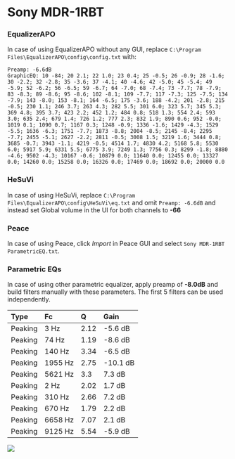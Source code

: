 # Sony MDR-1RBT

### EqualizerAPO
In case of using EqualizerAPO without any GUI, replace `C:\Program Files\EqualizerAPO\config\config.txt`
with:
```
Preamp: -6.6dB
GraphicEQ: 10 -84; 20 2.1; 22 1.0; 23 0.4; 25 -0.5; 26 -0.9; 28 -1.6; 30 -2.2; 32 -2.8; 35 -3.6; 37 -4.1; 40 -4.6; 42 -5.0; 45 -5.4; 49 -5.9; 52 -6.2; 56 -6.5; 59 -6.7; 64 -7.0; 68 -7.4; 73 -7.7; 78 -7.9; 83 -8.3; 89 -8.6; 95 -8.6; 102 -8.1; 109 -7.7; 117 -7.3; 125 -7.5; 134 -7.9; 143 -8.0; 153 -8.1; 164 -6.5; 175 -3.6; 188 -4.2; 201 -2.8; 215 -0.5; 230 1.1; 246 3.7; 263 4.3; 282 5.5; 301 6.0; 323 5.7; 345 5.3; 369 4.8; 395 3.7; 423 2.2; 452 1.2; 484 0.8; 518 1.3; 554 2.4; 593 3.0; 635 2.4; 679 1.4; 726 1.2; 777 2.3; 832 1.9; 890 0.6; 952 -0.0; 1019 0.1; 1090 0.7; 1167 0.3; 1248 -0.9; 1336 -1.6; 1429 -4.3; 1529 -5.5; 1636 -6.3; 1751 -7.7; 1873 -8.8; 2004 -8.5; 2145 -8.4; 2295 -7.7; 2455 -5.1; 2627 -2.2; 2811 -0.5; 3008 1.5; 3219 1.6; 3444 0.8; 3685 -0.7; 3943 -1.1; 4219 -0.5; 4514 1.7; 4830 4.2; 5168 5.8; 5530 6.0; 5917 5.9; 6331 5.5; 6775 3.9; 7249 1.3; 7756 0.3; 8299 -1.8; 8880 -4.6; 9502 -4.3; 10167 -0.6; 10879 0.0; 11640 0.0; 12455 0.0; 13327 0.0; 14260 0.0; 15258 0.0; 16326 0.0; 17469 0.0; 18692 0.0; 20000 0.0
```

### HeSuVi
In case of using HeSuVi, replace `C:\Program Files\EqualizerAPO\config\HeSuVi\eq.txt` and omit `Preamp:
-6.6dB` and instead set Global volume in the UI for both channels to **-66**

### Peace
In case of using Peace, click *Import* in Peace GUI and select `Sony MDR-1RBT ParametricEQ.txt`.

### Parametric EQs
In case of using other parametric equalizer, apply preamp of **-8.0dB** and build filters manually with
these parameters. The first 5 filters can be used independently.

| Type    | Fc      |    Q | Gain     |
|:--------|:--------|:-----|:---------|
| Peaking | 3 Hz    | 2.12 | -5.6 dB  |
| Peaking | 74 Hz   | 1.19 | -8.6 dB  |
| Peaking | 140 Hz  | 3.34 | -6.5 dB  |
| Peaking | 1955 Hz | 2.75 | -10.1 dB |
| Peaking | 5621 Hz | 3.3  | 7.3 dB   |
| Peaking | 2 Hz    | 2.02 | 1.7 dB   |
| Peaking | 310 Hz  | 2.66 | 7.2 dB   |
| Peaking | 670 Hz  | 1.79 | 2.2 dB   |
| Peaking | 6658 Hz | 7.07 | 2.1 dB   |
| Peaking | 9125 Hz | 5.54 | -5.9 dB  |

![](https://raw.githubusercontent.com/jaakkopasanen/AutoEq/master/results/innerfidelity/sbaf-serious/Sony%20MDR-1RBT/Sony%20MDR-1RBT.png)